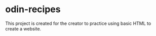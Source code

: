 # odin-recipes

This project is created for the creator to practice 
using basic HTML to create a website.
